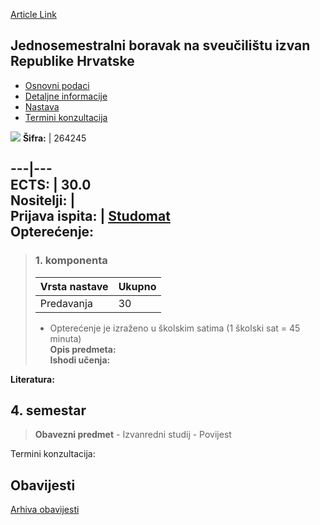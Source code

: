 [Article Link](https://www.fhs.hr/predmet/jbnsirh)

## Jednosemestralni boravak na sveučilištu izvan Republike Hrvatske
  * [Osnovni podaci](https://www.fhs.hr/predmet/jbnsirh#v1id-523766_461107_1_0 "Osnovni podaci")
  * [Detaljne informacije](https://www.fhs.hr/predmet/jbnsirh#v1id-523766_461107_1_1 "Detaljne informacije")
  * [Nastava](https://www.fhs.hr/predmet/jbnsirh#v1id-523766_461107_1_2 "Nastava")
  * [Termini konzultacija](https://www.fhs.hr/predmet/jbnsirh#v1id-523766_461107_1_3 "Termini konzultacija")


[![](https://www.fhs.hr/img/flags/gif/hr.gif)](https://www.fhs.hr/predmet/jbnsirh)
**Šifra:** |  264245  
  
---|---  
**ECTS:** |  30.0   
**Nositelji:** |   
**Prijava ispita:** |  [Studomat](http://www.isvu.hr/studomat)  
**Opterećenje:**  
---  
> ### 1. komponenta
> | Vrsta nastave | Ukupno  
> ---|---  
> Predavanja | 30  
> * Opterećenje je izraženo u školskim satima (1 školski sat = 45 minuta)   
**Opis predmeta:**  
> **Ishodi učenja:**  

  
**Literatura:**  

  
**4. semestar**  
---  
> **Obavezni predmet** - Izvanredni studij - Povijest  
>   
Termini konzultacija: 


## Obavijesti
[Arhiva obavijesti](https://www.fhs.hr/predmet/jbnsirh?@=21mir#news_123701 "Arhiva obavijesti")
